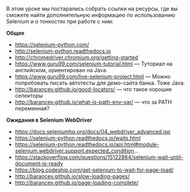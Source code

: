 В этом уроке мы постарались собрать ссылки на ресурсы, где вы сможете найти дополнительную информацию по использованию Selenium и о тонкостях при работе с ним:

**Общее**

- https://selenium-python.com/
- http://selenium-python.readthedocs.io
- http://chromedriver.chromium.org/getting-started
- https://www.guru99.com/selenium-tutorial.html — Туториал на английском, ориентирован на Java.
- https://www.guru99.com/live-selenium-project.html — Можно попробовать писать автотесты для демо-сайта банка. Тоже Java.
- http://barancev.github.io/good-locators/ — что такое хорошие селекторы
- http://barancev.github.io/what-is-path-env-var/ — что за PATH переменная?

**Ожидания в Selenium WebDriver**

- https://docs.seleniumhq.org/docs/04_webdriver_advanced.jsp
- https://selenium-python.readthedocs.io/waits.html
- https://selenium-python.readthedocs.io/api.html#module-selenium.webdriver.support.expected_condition...
- https://stackoverflow.com/questions/15122864/selenium-wait-until-document-is-ready
- https://blog.codeship.com/get-selenium-to-wait-for-page-load/
- http://barancev.github.io/slow-loading-pages/
- http://barancev.github.io/page-loading-complete/